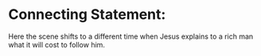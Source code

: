 # Connecting Statement:

Here the scene shifts to a different time when Jesus explains to a rich man what it will cost to follow him.
